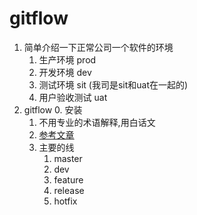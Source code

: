 # gitflow
 
 1. 简单介绍一下正常公司一个软件的环境
    1. 生产环境 prod
    2. 开发环境 dev
    3. 测试环境 sit (我司是sit和uat在一起的)
    4. 用户验收测试 uat 
 2. gitflow
    0. 安装
    1. 不用专业的术语解释,用白话文
    2. [参考文章](https://blog.csdn.net/aaaaaaliang/article/details/79451598)
    3. 主要的线
        1. master
        2. dev
        3. feature
        4. release
        5. hotfix